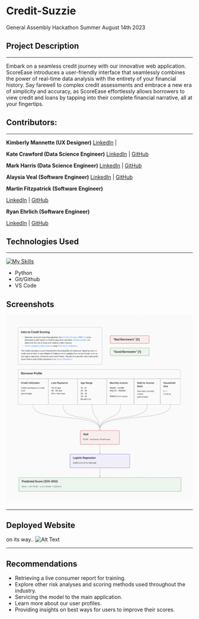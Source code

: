 # Credit-Suzzie

General Assembly Hackathon Summer August 14th 2023

## Project Description

---

Embark on a seamless credit journey with our innovative web application. ScoreEase introduces a user-friendly interface that seamlessly combines the power of real-time data analysis with the entirety of your financial history. Say farewell to complex credit assessments and embrace a new era of simplicity and accuracy, as ScoreEase effortlessly allows borrowers to view credit and loans by tapping into their complete financial narrative, all at your fingertips.


## Contributors:

---
**Kimberly Mannette (UX Designer)**
[LinkedIn](https://www.linkedin.com/in/kimberly-m-52124727) |

**Kate Crawford (Data Science Engineer)**
[LinkedIn](https://www.linkedin.com/in/kaitlencrawford/) |
[GitHub](https://github.com/codewithkate)

**Mark Harris (Data Science Engineer)**
[LinkedIn](https://www.linkedin.com/in/markcharris1/) |
[GitHub](https://github.com/MarkCHarris)

**Alaysia Veal (Software Engineer)**
[LinkedIn](https://www.linkedin.com/in/alaysia-veal/) |
[GitHub](https://github.com/AlaysiaVeal)

**Martin Fitzpatrick (Software Engineer)**

[LinkedIn](https://www.linkedin.com/in/martinj-fitzpatrick/) |
[GitHub](https://github.com/krsnamara)

**Ryan Ehrlich (Software Engineer)**

[LinkedIn](https://www.linkedin.com/in/ryanehrlich/) |
[GitHub](https://github.com/Jagerziel)

## Technologies Used

---

[![My Skills](https://skillicons.dev/icons?i=git,github,python,vscode&perline=7)](https://skillicons.dev)

- Python
- Git/Github
- VS Code

## Screenshots

![Credit Score Model Diagram](https://github.com/codewithkate/Credit_Score_App_Model/blob/main/CreditScoreApp.png)

---


## Deployed Website

on its way..
![Alt Text](https://media.giphy.com/media/tBvPFCFQHSpEI/giphy.gif)

---

## Recommendations

- Retrieving a live consumer report for training.
- Explore other risk analyses and scoring methods used throughout the industry.
- Servicing the model to the main application.
- Learn more about our user profiles.
- Providing insights on best ways for users to improve their scores.
